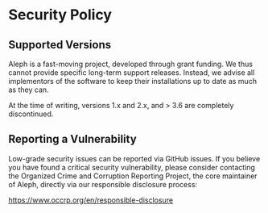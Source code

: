 <!--
SPDX-FileCopyrightText: 2014 2014 Emma Prest, <emma@occrp.org> et al.

SPDX-License-Identifier: MIT
-->

# Security Policy

## Supported Versions

Aleph is a fast-moving project, developed through grant funding. We thus cannot provide specific 
long-term support releases. Instead, we advise all implementors of the software to keep their
installations up to date as much as they can.

At the time of writing, versions 1.x and 2.x, and > 3.6 are completely discontinued.

## Reporting a Vulnerability

Low-grade security issues can be reported via GitHub issues. If you believe you have found a 
critical security vulnerability, please consider contacting the Organized Crime and Corruption
Reporting Project, the core maintainer of Aleph, directly via our responsible disclosure process:

https://www.occrp.org/en/responsible-disclosure
